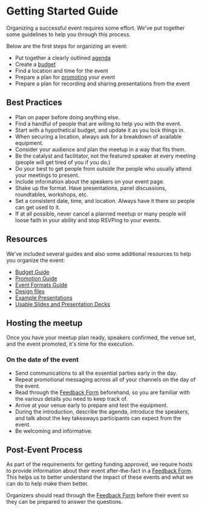 # Getting Started Guide

Organizing a successful event requires some effort. We've put together some guidelines to help you through this process.

Below are the first steps for organizing an event:

- Put together a clearly outlined [agenda](./event-formats-guide.md)
- Create a [budget](./budget-guide.md)
- Find a location and time for the event
- Prepare a plan for [promoting](./promotion-guide.md) your event
- Prepare a plan for recording and sharing presentations from the event

## Best Practices

- Plan on paper before doing anything else.
- Find a handful of people that are willing to help you with the event.
- Start with a hypothetical budget, and update it as you lock things in.
- When securing a location, always ask for a breakdown of available equipment.
- Consider your audience and plan the meetup in a way that fits them.
- Be the catalyst and facilitator, not the featured speaker at every meeting (people will get tired of you if you do.)
- Do your best to get people from outside the people who usually attend your meetings to present.
- Include information about the speakers on your event page.
- Shake up the format. Have presentations, panel discussions, roundtables, workshops, etc.
- Set a consistent date, time, and location. Always have it there so people can get used to it.
- If at all possible, never cancel a planned meetup or many people will loose faith in your ability and stop RSVPing to your events.

## Resources

We've included several guides and also some additional resources to help you organize the event:

- [Budget Guide](./budget-guide.md)
- [Promotion Guide](./promotion-guide.md)
- [Event Formats Guide](./event-formats-guide.md)
- [Design files](https://github.com/hellobloom/bloom-collective/images)
- [Example Presentations](#)
- [Usable Slides and Presentation Decks](./assets/slides)

## Hosting the meetup

Once you have your meetup plan ready, speakers confirmed, the venue set, and the event promoted, it's time for the execution.

### On the date of the event

- Send communications to all the essential parties early in the day.
- Repeat promotional messaging across all of your channels on the day of the event.
- Read through the [Feedback Form](#) beforehand, so you are familiar with the various details you need to keep track of.
- Arrive at your venue early to prepare and test the equipment.
- During the introduction, describe the agenda, introduce the speakers, and talk about the key takeaways participants can expect from the event.
- Be welcoming and informative.

## Post-Event Process

As part of the requirements for getting funding approved, we require hosts to provide information about their event after-the-fact in a [Feedback Form](#). This helps us to better understand the impact of these events and what we can do to help make them better.

Organizers should read through the [Feedback Form](#) before their event so they can be prepared to answer the questions.
